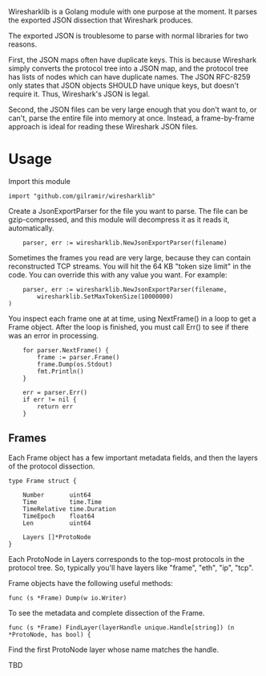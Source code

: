 Wiresharklib is a Golang module with one purpose at the moment.
It parses the exported JSON dissection that Wireshark produces.

The exported JSON is troublesome to parse with normal libraries for two
reasons.

First, the JSON maps often have duplicate keys. This is because Wireshark
simply converts the protocol tree into a JSON map, and the protocol tree
has lists of nodes which can have duplicate names.
The JSON RFC-8259 only states that JSON objects SHOULD have unique
keys, but doesn't require it. Thus, Wireshark's JSON is legal.

Second, the JSON files can be very large enough that you don't want to, or
can't, parse the entire file into memory at once. Instead, a frame-by-frame
approach is ideal for reading these Wireshark JSON files.

# Usage

Import this module

```
import "github.com/gilramir/wiresharklib"
```

Create a JsonExportParser for the file you want to parse. The file can be
gzip-compressed, and this module will decompress it as it reads it,
automatically.

```
	parser, err := wiresharklib.NewJsonExportParser(filename)
```

Sometimes the frames you read are very large, because they can contain
reconstructed TCP streams. You will hit the 64 KB "token size limit" in the
code. You can override this with any value you want. For example:

```
	parser, err := wiresharklib.NewJsonExportParser(filename,
		wiresharklib.SetMaxTokenSize(10000000)
)
```

You inspect each frame one at at time, using NextFrame() in a loop to get a
Frame object.
After the loop is finished, you must call Err() to see if there was an error in
processing.

```
	for parser.NextFrame() {
		frame := parser.Frame()
		frame.Dump(os.Stdout)
		fmt.Println()
	}

	err = parser.Err()
	if err != nil {
		return err
	}
```

## Frames

Each Frame object has a few important metadata fields, and then the layers of
the protocol dissection.

```
type Frame struct {

	Number       uint64
	Time         time.Time
	TimeRelative time.Duration
	TimeEpoch    float64
	Len          uint64

	Layers []*ProtoNode
}
```

Each ProtoNode in Layers corresponds to the top-most protocols in the protocol
tree. So, typically you'll have layers like "frame", "eth", "ip", "tcp".

Frame objects have the following useful methods:

```
func (s *Frame) Dump(w io.Writer)
```
To see the metadata and complete dissection of the Frame.


```
func (s *Frame) FindLayer(layerHandle unique.Handle[string]) (n *ProtoNode, has bool) {
```

Find the first ProtoNode layer whose name matches the handle.


TBD
